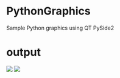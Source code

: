 # PythonGraphics
Sample Python graphics using QT PySide2
# output

![](https://media.giphy.com/media/2A75WJCFjwuFQgofXw/giphy.gif)
![](https://media.giphy.com/media/fivUkJ8r8zkFKSYo9i/giphy.gif)
